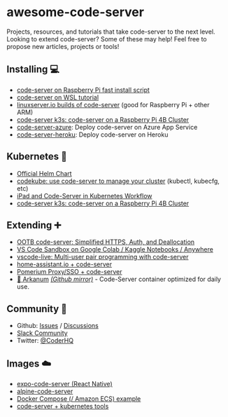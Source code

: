 # awesome-code-server
Projects, resources, and tutorials that take code-server to the next level. Looking to extend code-server? Some of these may help! Feel free to propose new articles, projects or tools!

## Installing 💻
- [code-server on Raspberry Pi fast install script](https://holisticsecurity.io/2020/08/05/a-cloud-ide-for-the-masses)
- [code-server on WSL tutorial](https://fearthecowboy.com/tutorial/2020/09/17/Code-Serrver-On-WSL.html)
- [linuxserver.io builds of code-server](https://github.com/linuxserver/docker-code-server) (good for Raspberry Pi + other ARM)
- [code-server k3s: code-server on a Raspberry Pi 4B Cluster](https://github.com/kcalmond/code-server-k3s)
- [code-server-azure](https://github.com/bpmct/code-server-azure): Deploy code-server on Azure App Service
- [code-server-heroku](https://github.com/bpmct/code-server-heroku): Deploy code-server on Heroku

## Kubernetes 🚀
- [Official Helm Chart](https://github.com/cdr/code-server/tree/v3.8.0/ci/helm-chart)
- [codekube: use code-server to manage your cluster](https://git.nofla.me/k8s-projects/codekube/-/tree/master) (kubectl, kubecfg, etc) 
- [iPad and Code-Server in Kubernetes Workflow](https://brownfield.dev/post/2020-07-11-ipad-code-server-workflow/)
- [code-server k3s: code-server on a Raspberry Pi 4B Cluster](https://github.com/kcalmond/code-server-k3s)

## Extending ➕
- [OOTB code-server: Simplified HTTPS, Auth, and Deallocation](https://github.com/nullpo-head/Out-of-the-Box-CodeServer)
- [VS Code Sandbox on Google Colab / Kaggle Notebooks / Anywhere](https://github.com/cdr/code-server/discussions/2084)
- [vscode-live: Multi-user pair programming with code-server](https://github.com/coderpair/vscode-live)
- [home-assistant.io + code-server](https://github.com/hassio-addons/addon-vscode)
- [Pomerium Proxy/SSO + code-server](https://www.pomerium.io/guides/vs-code-server.html#background)
- [🧙 Arkanum](https://gitea.ocram85.com/CodeServer/arkanum) *[(Github mirror)](https://github.com/OCram85/arkanum)* - Code-Server container optimized for daily use.

## Community 💬
- Github: [Issues](https://github.com/cdr/code-server/issues) / [Discussions](https://github.com/cdr/code-server/discussions)
- [Slack Community](https://cdr.co/join-community)
- Twitter: [@CoderHQ](https://twitter.com/CoderHQ/follow)

## Images ☁️
- [expo-code-server (React Native)](https://github.com/bcdr-demos/expo-code-server)
- [alpine-code-server](https://github.com/martinussuherman/alpine-code-server)
- [Docker Compose (/ Amazon ECS) example](https://github.com/bcdr-demos/code-server-ecs/)
- [code-server + kubernetes tools](https://git.nofla.me/k8s-projects/codekube/-/blob/master/Dockerfile)
